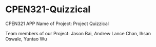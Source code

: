 # CPEN321-Quizzical
 CPEN321 APP
Name of Project: Project Quizzical

Team members of our Project: Jason Bai, Andrew Lance Chan, Ihsan Oswale, Yuntao Wu
